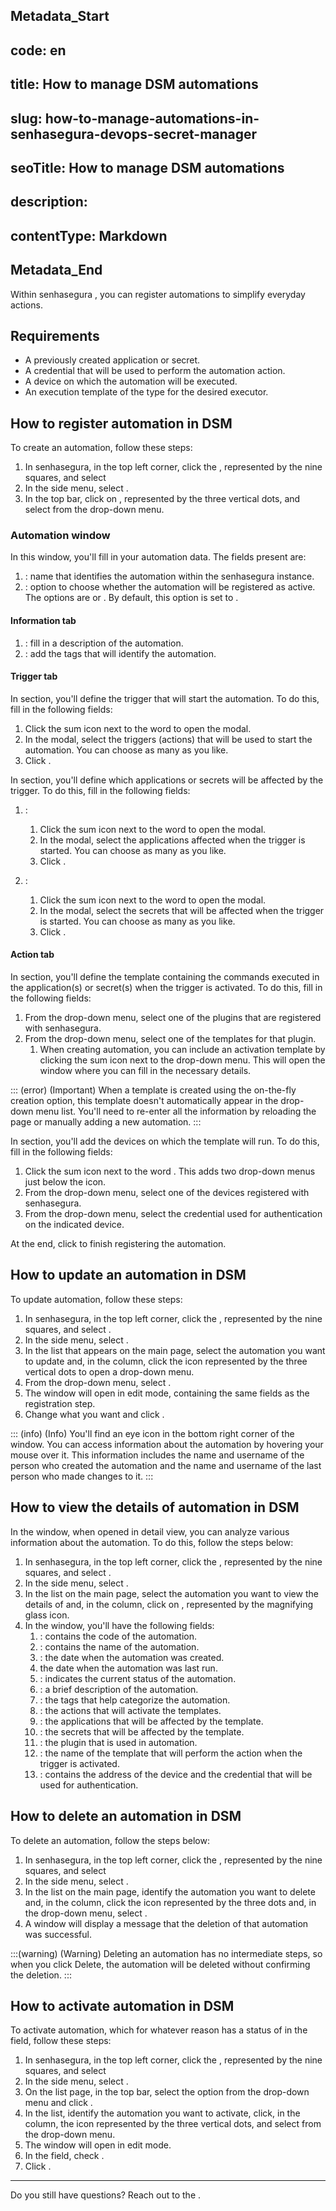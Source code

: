 ## Metadata_Start 
## code: en
## title: How to manage DSM automations 
## slug: how-to-manage-automations-in-senhasegura-devops-secret-manager 
## seoTitle: How to manage DSM automations 
## description:  
## contentType: Markdown 
## Metadata_End
Within senhasegura , you can register automations to simplify everyday actions.

## Requirements

* A previously created application or secret.
* A credential that will be used to perform the automation action.
* A device on which the automation will be executed.
* An execution template of the  type for the desired executor.

## How to register automation in DSM

To create an automation, follow these steps:

1. In senhasegura, in the top left corner, click the , represented by the nine squares, and select 
2. In the side menu, select .
3. In the top bar, click on , represented by the three vertical dots, and select  from the drop-down menu.

### Automation window

In this window, you'll fill in your automation data. The fields present are:

1. : name that identifies the automation within the senhasegura instance.
2. : option to choose whether the automation will be registered as active. The options are  or . By default, this option is set to .

#### Information tab

1. : fill in a description of the automation.
2. : add the tags that will identify the automation.

#### Trigger tab

In  section, you'll define the trigger that will start the automation. To do this, fill in the following fields:

1. Click the sum icon next to the word  to open the  modal.
2. In the  modal, select the triggers (actions) that will be used to start the automation. You can choose as many as you like.
3. Click .

In  section, you'll define which applications or secrets will be affected by the trigger. To do this, fill in the following fields:

1. :

   1. Click the sum icon next to the word  to open the  modal.
   2. In the  modal, select the applications affected when the trigger is started. You can choose as many as you like.
   3. Click .
2. :

   1. Click the sum icon next to the word  to open the  modal.
   2. In the  modal, select the secrets that will be affected when the trigger is started. You can choose as many as you like.
   3. Click .

#### Action tab

In  section, you'll define the template containing the commands executed in the application(s) or secret(s) when the trigger is activated. To do this, fill in the following fields:

1. From the  drop-down menu, select one of the plugins that are registered with senhasegura.
2. From the  drop-down menu, select one of the templates for that plugin.
   1. When creating automation, you can include an activation template by clicking the sum icon next to the  drop-down menu. This will open the  window where you can fill in the necessary details.

::: (error) (Important)
When a template is created using the on-the-fly creation option, this template doesn't automatically appear in the drop-down menu list. You'll need to re-enter all the information by reloading the page or manually adding a new automation.
:::

In  section, you'll add the devices on which the template will run. To do this, fill in the following fields:

1. Click the sum icon next to the word . This adds two drop-down menus just below the icon.
2. From the  drop-down menu, select one of the devices registered with senhasegura.
3. From the  drop-down menu, select the credential used for authentication on the indicated device.

At the end, click  to finish registering the automation.

## How to update an automation in DSM

To update automation, follow these steps:

1. In senhasegura, in the top left corner, click the , represented by the nine squares, and select .
2. In the side menu, select .
3. In the list that appears on the main page, select the automation you want to update and, in the  column, click the icon represented by the three vertical dots to open a drop-down menu.
4. From the drop-down menu, select .
5. The  window will open in edit mode, containing the same fields as the registration step.
6. Change what you want and click .

::: (info) (Info)
You'll find an eye icon in the bottom right corner of the  window. You can access information about the automation by hovering your mouse over it. This information includes the name and username of the person who created the automation and the name and username of the last person who made changes to it.
:::

## How to view the details of automation in DSM

In the  window, when opened in detail view, you can analyze various information about the automation. To do this, follow the steps below:

1. In senhasegura, in the top left corner, click the , represented by the nine squares, and select .
2. In the side menu, select .
3. In the list on the main page, select the automation you want to view the details of and, in the  column, click on , represented by the magnifying glass icon.
4. In the  window, you'll have the following fields:
   1. : contains the code of the automation.
   2. : contains the name of the automation.
   3. : the date when the automation was created.
   4.  the date when the automation was last run.
   5. : indicates the current status of the automation.
   6. : a brief description of the automation.
   7. : the tags that help categorize the automation.
   8. : the actions that will activate the templates.
   9. : the applications that will be affected by the template.
   10. : the secrets that will be affected by the template.
   11. : the plugin that is used in automation.
   12. : the name of the template that will perform the action when the trigger is activated.
   13. : contains the address of the device and the credential that will be used for authentication.

## How to delete an automation in DSM

To delete an automation, follow the steps below:

1. In senhasegura, in the top left corner, click the , represented by the nine squares, and select 
2. In the side menu, select .
3. In the list on the main page, identify the automation you want to delete and, in the  column, click the icon represented by the three dots and, in the drop-down menu, select .
4. A window will display a message that the deletion of that automation was successful.

:::(warning) (Warning)
Deleting an automation has no intermediate steps, so when you click Delete, the automation will be deleted without confirming the deletion.
:::

## How to activate automation in DSM

To activate automation, which for whatever reason has a status of  in the  field, follow these steps:

1. In senhasegura, in the top left corner, click the , represented by the nine squares, and select 
2. In the side menu, select .
3. On the list page, in the top bar, select the  option from the  drop-down menu and click .
4. In the list, identify the automation you want to activate, click, in the  column, the icon represented by the three vertical dots, and select  from the drop-down menu.
5. The  window will open in edit mode.
6. In the  field, check .
7. Click .

---

Do you still have questions? Reach out to the .